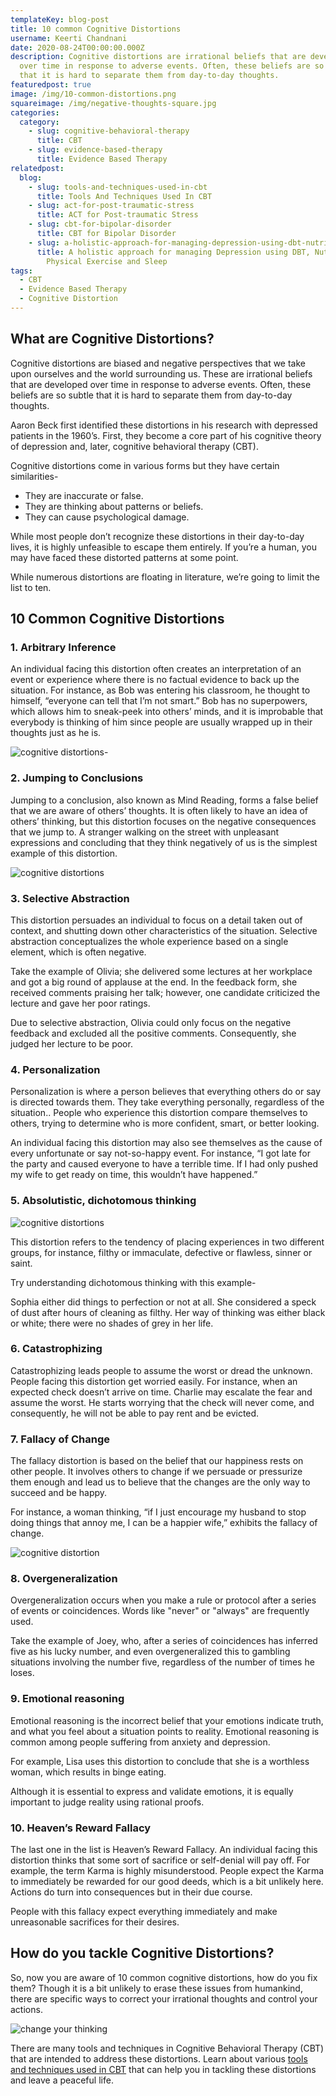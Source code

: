 ```yaml
---
templateKey: blog-post
title: 10 common Cognitive Distortions
username: Keerti Chandnani
date: 2020-08-24T00:00:00.000Z
description: Cognitive distortions are irrational beliefs that are developed
  over time in response to adverse events. Often, these beliefs are so subtle
  that it is hard to separate them from day-to-day thoughts.
featuredpost: true
image: /img/10-common-distortions.png
squareimage: /img/negative-thoughts-square.jpg
categories:
  category:
    - slug: cognitive-behavioral-therapy
      title: CBT
    - slug: evidence-based-therapy
      title: Evidence Based Therapy
relatedpost:
  blog:
    - slug: tools-and-techniques-used-in-cbt
      title: Tools And Techniques Used In CBT
    - slug: act-for-post-traumatic-stress
      title: ACT for Post-traumatic Stress
    - slug: cbt-for-bipolar-disorder
      title: CBT for Bipolar Disorder
    - slug: a-holistic-approach-for-managing-depression-using-dbt-nutrition-hrv-and-physical-exercise
      title: A holistic approach for managing Depression using DBT, Nutrition, HRV,
        Physical Exercise and Sleep
tags:
  - CBT
  - Evidence Based Therapy
  - Cognitive Distortion
---
```

<!--StartFragment-->

## What are Cognitive Distortions?

Cognitive distortions are biased and negative perspectives that we take upon ourselves and the world surrounding us. These are irrational beliefs that are developed over time in response to adverse events. Often, these beliefs are so subtle that it is hard to separate them from day-to-day thoughts.

Aaron Beck first identified these distortions in his research with depressed patients in the 1960’s. First, they become a core part of his cognitive theory of depression and, later, cognitive behavioral therapy (CBT).

Cognitive distortions come in various forms but they have certain similarities-

* They are inaccurate or false.
* They are thinking about patterns or beliefs.
* They can cause psychological damage.

While most people don’t recognize these distortions in their day-to-day lives, it is highly unfeasible to escape them entirely. If you’re a human, you may have faced these distorted patterns at some point.

While numerous distortions are floating in literature, we’re going to limit the list to ten.

## 10 Common Cognitive Distortions

### 1. Arbitrary Inference

An individual facing this distortion often creates an interpretation of an event or experience where there is no factual evidence to back up the situation. For instance, as Bob was entering his classroom, he thought to himself, “everyone can tell that I’m not smart.” Bob has no superpowers, which allows him to sneak-peek into others’ minds, and it is improbable that everybody is thinking of him since people are usually wrapped up in their thoughts just as he is.

![cognitive distortions- ](/img/classroom.jpg "cognitive distortions")

### 2. Jumping to Conclusions

Jumping to a conclusion, also known as Mind Reading, forms a false belief that we are aware of others’ thoughts. It is often likely to have an idea of others’ thinking, but this distortion focuses on the negative consequences that we jump to. A stranger walking on the street with unpleasant expressions and concluding that they think negatively of us is the simplest example of this distortion.

![cognitive distortions](/img/walking-on-street.jpg "cognitive distortions")

### 3. Selective Abstraction

This distortion persuades an individual to focus on a detail taken out of context, and shutting down other characteristics of the situation. Selective abstraction conceptualizes the whole experience based on a single element, which is often negative.

Take the example of Olivia; she delivered some lectures at her workplace and got a big round of applause at the end. In the feedback form, she received comments praising her talk; however, one candidate criticized the lecture and gave her poor ratings.

Due to selective abstraction, Olivia could only focus on the negative feedback and excluded all the positive comments. Consequently, she judged her lecture to be poor.

### 4. Personalization

Personalization is where a person believes that everything others do or say is directed towards them. They take everything personally, regardless of the situation.. People who experience this distortion compare themselves to others, trying to determine who is more confident, smart, or better looking.

An individual facing this distortion may also see themselves as the cause of every unfortunate or say not-so-happy event. For instance, “I got late for the party and caused everyone to have a terrible time. If I had only pushed my wife to get ready on time, this wouldn’t have happened.”

### 5. Absolutistic, dichotomous thinking

![cognitive distortions](/img/black-and-white.jpg "cognitive distortions")

This distortion refers to the tendency of placing experiences in two different groups, for instance, filthy or immaculate, defective or flawless, sinner or saint.

Try understanding dichotomous thinking with this example-

Sophia either did things to perfection or not at all. She considered a speck of dust after hours of cleaning as filthy. Her way of thinking was either black or white; there were no shades of grey in her life.

### 6. Catastrophizing

Catastrophizing leads people to assume the worst or dread the unknown. People facing this distortion get worried easily. For instance, when an expected check doesn’t arrive on time. Charlie may escalate the fear and assume the worst. He starts worrying that the check will never come, and consequently, he will not be able to pay rent and be evicted.

### 7. Fallacy of Change

The fallacy distortion is based on the belief that our happiness rests on other people. It involves others to change if we persuade or pressurize them enough and lead us to believe that the changes are the only way to succeed and be happy.

For instance, a woman thinking, “if I just encourage my husband to stop doing things that annoy me, I can be a happier wife,” exhibits the fallacy of change.

![cognitive distortion](/img/couple-fight.jpeg "cognitive distortion")

### 8. Overgeneralization

Overgeneralization occurs when you make a rule or protocol after a series of events or coincidences. Words like "never" or "always" are frequently used.

Take the example of Joey, who, after a series of coincidences has inferred five as his lucky number, and even overgeneralized this to gambling situations involving the number five, regardless of the number of times he loses.

### 9. Emotional reasoning

Emotional reasoning is the incorrect belief that your emotions indicate truth, and what you feel about a situation points to reality. Emotional reasoning is common among people suffering from anxiety and depression.

For example, Lisa uses this distortion to conclude that she is a worthless woman, which results in binge eating.

Although it is essential to express and validate emotions, it is equally important to judge reality using rational proofs.

### 10. Heaven’s Reward Fallacy

The last one in the list is Heaven’s Reward Fallacy. An individual facing this distortion thinks that some sort of sacrifice or self-denial will pay off. For example, the term Karma is highly misunderstood. People expect the Karma to immediately be rewarded for our good deeds, which is a bit unlikely here. Actions do turn into consequences but in their due course.

People with this fallacy expect everything immediately and make unreasonable sacrifices for their desires.

## How do you tackle Cognitive Distortions?

So, now you are aware of 10 common cognitive distortions, how do you fix them? Though it is a bit unlikely to erase these issues from humankind, there are specific ways to correct your irrational thoughts and control your actions.

![change your thinking](/img/think-differently.jpg "CBT Techniques")

There are many tools and techniques in Cognitive Behavioral Therapy (CBT) that are intended to address these distortions. Learn about various [tools and techniques used in CBT](https://www.swasth.co/blog/tools-and-techniques-used-in-cbt/) that can help you in tackling these distortions and leave a peaceful life.

<!--EndFragment-->